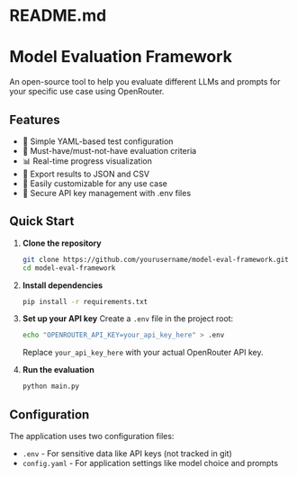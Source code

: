 # README.md

# Model Evaluation Framework

An open-source tool to help you evaluate different LLMs and prompts for your specific use case using OpenRouter.

## Features

- 🚀 Simple YAML-based test configuration
- 🎯 Must-have/must-not-have evaluation criteria
- 📊 Real-time progress visualization
- 💾 Export results to JSON and CSV
- 🔧 Easily customizable for any use case
- 🔐 Secure API key management with .env files

## Quick Start

1. **Clone the repository**
   ```bash
   git clone https://github.com/yourusername/model-eval-framework.git
   cd model-eval-framework
   ```

2. **Install dependencies**
   ```bash
   pip install -r requirements.txt
   ```

3. **Set up your API key**
   Create a `.env` file in the project root:
   ```bash
   echo "OPENROUTER_API_KEY=your_api_key_here" > .env
   ```
   Replace `your_api_key_here` with your actual OpenRouter API key.

4. **Run the evaluation**
   ```bash
   python main.py
   ```

## Configuration

The application uses two configuration files:
- `.env` - For sensitive data like API keys (not tracked in git)
- `config.yaml` - For application settings like model choice and prompts
